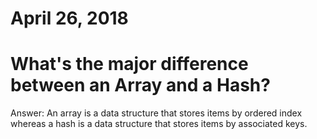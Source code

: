 # April 26, 2018
# What's the major difference between an Array and a Hash?

Answer: An array is a data structure that stores items by ordered index whereas a hash is a data structure that stores items by associated keys.
